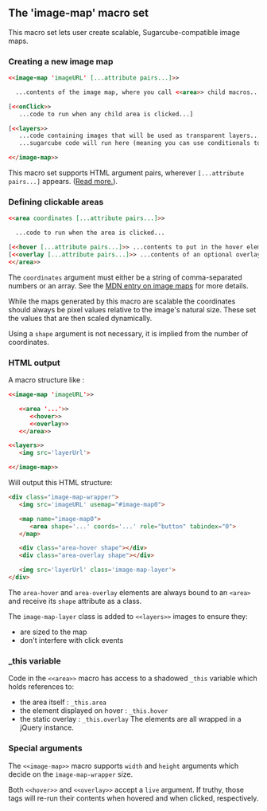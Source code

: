 ## The 'image-map' macro set

This macro set lets user create scalable, Sugarcube-compatible image maps.

### Creating a new image map

```html
<<image-map 'imageURL' [...attribute pairs...]>>

  ...contents of the image map, where you call <<area>> child macros...

[<<onClick>>
   ...code to run when any child area is clicked...]

[<<layers>>
   ...code containing images that will be used as transparent layers...
   ...sugarcube code will run here (meaning you can use conditionals to decide which image to display) but only the resulting <img> elements will be displayed...]

<</image-map>>
```

This macro set supports HTML argument pairs, wherever `[...attribute pairs...]` appears. ([Read more.](../htmlarguments.md)).

### Defining clickable areas

```html
<<area coordinates [...attribute pairs...]>>

  ...code to run when the area is clicked...

[<<hover [...attribute pairs...]>> ...contents to put in the hover element... ]
[<<overlay [...attribute pairs...]>> ...contents of an optional overlay that sits on top of the clickable <area>...]
<</area>>
```

The `coordinates` argument must either be a string of comma-separated numbers or an array. See the [MDN entry on image maps](https://developer.mozilla.org/en-US/docs/Web/HTML/Element/map) for more details.

While the maps generated by this macro are scalable the coordinates should always be pixel values relative to the image's natural size. These set the values that are then scaled dynamically.

Using a `shape` argument is not necessary, it is implied from the number of coordinates.

### HTML output

A macro structure like :
```html
<<image-map 'imageURL'>>

   <<area '...'>>
      <<hover>>
      <<overlay>>
   <</area>>

<<layers>>
   <img src='layerUrl'>

<</image-map>>
```

Will output this HTML structure:
```html
<div class="image-map-wrapper">
   <img src='imageURL' usemap="#image-map0">

   <map name="image-map0">
      <area shape='...' coords='...' role="button" tabindex="0">
   </map>

   <div class="area-hover shape"></div>
   <div class="area-overlay shape"></div>

   <img src='layerUrl' class='image-map-layer'>
</div>
```

The `area-hover` and `area-overlay` elements are always bound to an `<area>` and receive its `shape` attribute as a class.

The `image-map-layer` class is added to `<<layers>>` images to ensure they:
- are sized to the map
- don't interfere with click events

### _this variable

Code in the `<<area>>` macro has access to a shadowed `_this` variable which holds references to:
- the area itself : `_this.area`
- the element displayed on hover : `_this.hover`
- the static overlay : `_this.overlay`
The elements are all wrapped in a jQuery instance.

### Special arguments

The `<<image-map>>` macro supports `width` and `height` arguments which decide on the `image-map-wrapper` size.

Both `<<hover>>` and `<<overlay>>` accept a `live` argument. If truthy, those tags will re-run their contents when hovered and when clicked, respectively.